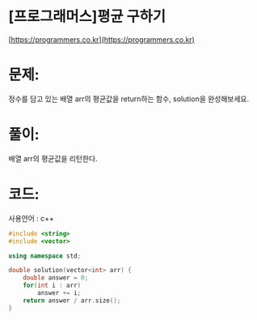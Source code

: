 # [프로그래머스]평균 구하기

[https://programmers.co.kr](https://programmers.co.kr)

# 문제:

정수를 담고 있는 배열 arr의 평균값을 return하는 함수, solution을 완성해보세요.



# 풀이:

배열 arr의 평균값을 리턴한다.



# **코드:**
사용언어 : c++
```c++
#include <string>
#include <vector>

using namespace std;

double solution(vector<int> arr) {
    double answer = 0;
    for(int i : arr)
        answer += i;
    return answer / arr.size();
}
```

